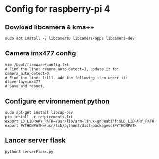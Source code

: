 # Config for raspberry-pi 4

## Dowload libcamera & kms++
```shell
sudo apt install -y libcamera0 libcamera-apps libcamera-dev
```

## Camera imx477 config
```shell
vim /boot/firmware/config.txt
# Find the line: camera_auto_detect=1, update it to:
camera_auto_detect=0
# Find the line: [all], add the following item under it:
dtoverlay=imx477
# Save and reboot.
```

##  Configure environnement python
```shell
sudo apt-get install libcap-dev
pip install -r requirements.txt
export LD_LIBRARY_PATH=/usr/lib/arm-linux-gnueabihf:$LD_LIBRARY_PATH
export PYTHONPATH=/usr/lib/python3/dist-packages:$PYTHONPATH
```
## Lancer server flask
```shell
python3 serverFlask.py
```
